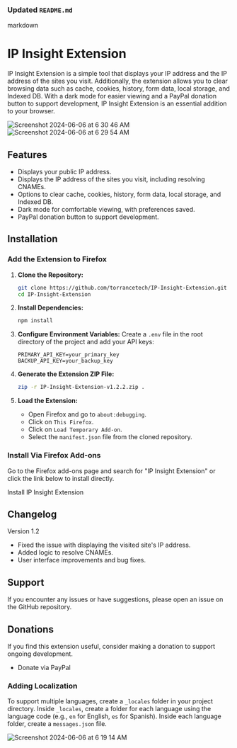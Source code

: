 
### Updated `README.md`

markdown
# IP Insight Extension

IP Insight Extension is a simple tool that displays your IP address and the IP address of the sites you visit. Additionally, the extension allows you to clear browsing data such as cache, cookies, history, form data, local storage, and Indexed DB. With a dark mode for easier viewing and a PayPal donation button to support development, IP Insight Extension is an essential addition to your browser.

![Screenshot 2024-06-06 at 6 30 46 AM](https://github.com/TorranceTech/IP-Insight-Extension/assets/170806445/4bce82ea-565b-4270-8691-916272545ed8)
![Screenshot 2024-06-06 at 6 29 54 AM](https://github.com/TorranceTech/IP-Insight-Extension/assets/170806445/09cdde87-89e0-4e38-a3a5-ad5c057382bc)

## Features

- Displays your public IP address.
- Displays the IP address of the sites you visit, including resolving CNAMEs.
- Options to clear cache, cookies, history, form data, local storage, and Indexed DB.
- Dark mode for comfortable viewing, with preferences saved.
- PayPal donation button to support development.

## Installation

### Add the Extension to Firefox

1. **Clone the Repository:**
   ```bash
   git clone https://github.com/torrancetech/IP-Insight-Extension.git
   cd IP-Insight-Extension
   ```

2. **Install Dependencies:**
   ```bash
   npm install
   ```

3. **Configure Environment Variables:**
   Create a `.env` file in the root directory of the project and add your API keys:
   ```plaintext
   PRIMARY_API_KEY=your_primary_key
   BACKUP_API_KEY=your_backup_key
   ```

4. **Generate the Extension ZIP File:**
   ```bash
   zip -r IP-Insight-Extension-v1.2.2.zip .
   ```

5. **Load the Extension:**
   - Open Firefox and go to `about:debugging`.
   - Click on `This Firefox`.
   - Click on `Load Temporary Add-on`.
   - Select the `manifest.json` file from the cloned repository.

### Install Via Firefox Add-ons
Go to the Firefox add-ons page and search for "IP Insight Extension" or click the link below to install directly.

Install IP Insight Extension <!-- Add the add-on link when available -->

## Changelog

Version 1.2
- Fixed the issue with displaying the visited site's IP address.
- Added logic to resolve CNAMEs.
- User interface improvements and bug fixes.

## Support

If you encounter any issues or have suggestions, please open an issue on the GitHub repository.

## Donations

If you find this extension useful, consider making a donation to support ongoing development.

* Donate via PayPal

### Adding Localization

To support multiple languages, create a `_locales` folder in your project directory. Inside `_locales`, create a folder for each language using the language code (e.g., `en` for English, `es` for Spanish). Inside each language folder, create a `messages.json` file.

![Screenshot 2024-06-06 at 6 19 14 AM](https://github.com/TorranceTech/IP-Insight-Extension/assets/170806445/de926c24-332a-439f-81a7-12e273d8ce7c)
```
